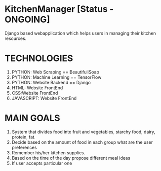 # KitchenManager [Status - ONGOING]
Django based webapplication which helps users in managing their kitchen resources.
# TECHNOLOGIES
1. PYTHON: Web Scraping == BeautifullSoap
2. PYTHON: Machine Learning == TensorFlow
3. PYTHON: Website Backend == Django
4. HTML: Website FrontEnd
5. CSS:Website FrontEnd
6. JAVASCRIPT: Website FrontEnd
# MAIN GOALS
1. System that divides food into fruit and vegetables, starchy food, dairy, protein, fat.
2. Decide based on the amount of food in each group what are the user preferences
3. Remember his/her kitchen supplies.
4. Based on the time of the day propose different meal ideas
5. If user accepts particular one 
